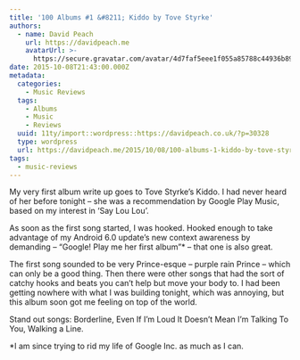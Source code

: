 ```yaml
---
title: '100 Albums #1 &#8211; Kiddo by Tove Styrke'
authors:
  - name: David Peach
    url: https://davidpeach.me
    avatarUrl: >-
      https://secure.gravatar.com/avatar/4d7faf5eee1f055a85788c44936b8995eaab6dfb004e7854ec747ccb272e91ee?s=96&d=mm&r=g
date: 2015-10-08T21:43:00.000Z
metadata:
  categories:
    - Music Reviews
  tags:
    - Albums
    - Music
    - Reviews
  uuid: 11ty/import::wordpress::https://davidpeach.co.uk/?p=30328
  type: wordpress
  url: https://davidpeach.me/2015/10/08/100-albums-1-kiddo-by-tove-styrke/
tags:
  - music-reviews
---
```

My very first album write up goes to Tove Styrke’s Kiddo. I had never heard of her before tonight – she was a recommendation by Google Play Music, based on my interest in ‘Say Lou Lou’.

As soon as the first song started, I was hooked. Hooked enough to take advantage of my Android 6.0 update’s new context awareness by demanding – “Google! Play me her first album”\* – that one is also great.

The first song sounded to be very Prince-esque – purple rain Prince – which can only be a good thing. Then there were other songs that had the sort of catchy hooks and beats you can’t help but move your body to. I had been getting nowhere with what I was building tonight, which was annoying, but this album soon got me feeling on top of the world.

Stand out songs: Borderline, Even If I’m Loud It Doesn’t Mean I’m Talking To You, Walking a Line.

\*I am since trying to rid my life of Google Inc. as much as I can.